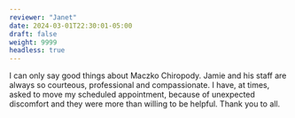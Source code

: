 ```yaml
---
reviewer: "Janet"
date: 2024-03-01T22:30:01-05:00
draft: false
weight: 9999
headless: true
---
```


I can only say good things about Maczko Chiropody.  Jamie and his staff are always so courteous, professional and compassionate.  I have, at times, asked to move my scheduled appointment, because of unexpected discomfort and they were more than willing to be helpful.  Thank you to all.